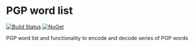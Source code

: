 # PGP word list
[![Build Status](https://travis-ci.com/messerli-informatik-ag/pgp-word-list.svg?branch=master)](https://travis-ci.com/messerli-informatik-ag/pgp-word-list)
[![NuGet](https://img.shields.io/nuget/v/Messerli.PgpWordList.svg)](https://www.nuget.org/packages/Messerli.PgpWordList/)

PGP word list and functionality to encode and decode series of PGP words
